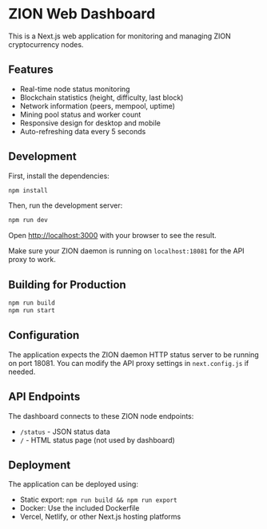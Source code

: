 # ZION Web Dashboard

This is a Next.js web application for monitoring and managing ZION cryptocurrency nodes.

## Features

- Real-time node status monitoring
- Blockchain statistics (height, difficulty, last block)
- Network information (peers, mempool, uptime)
- Mining pool status and worker count
- Responsive design for desktop and mobile
- Auto-refreshing data every 5 seconds

## Development

First, install the dependencies:

```bash
npm install
```

Then, run the development server:

```bash
npm run dev
```

Open [http://localhost:3000](http://localhost:3000) with your browser to see the result.

Make sure your ZION daemon is running on `localhost:18081` for the API proxy to work.

## Building for Production

```bash
npm run build
npm run start
```

## Configuration

The application expects the ZION daemon HTTP status server to be running on port 18081. You can modify the API proxy settings in `next.config.js` if needed.

## API Endpoints

The dashboard connects to these ZION node endpoints:

- `/status` - JSON status data
- `/` - HTML status page (not used by dashboard)

## Deployment

The application can be deployed using:

- Static export: `npm run build && npm run export`
- Docker: Use the included Dockerfile
- Vercel, Netlify, or other Next.js hosting platforms